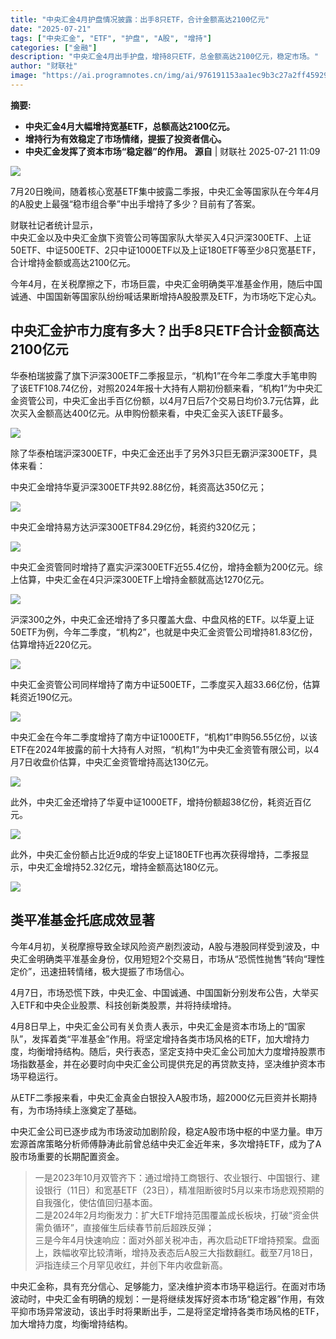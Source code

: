 ```yaml
---
title: "中央汇金4月护盘情况披露：出手8只ETF，合计金额高达2100亿元"
date: "2025-07-21"
tags: ["中央汇金", "ETF", "护盘", "A股", "增持"]
categories: ["金融"]
description: "中央汇金4月出手护盘，增持8只ETF，总金额高达2100亿元，稳定市场。"
author: "财联社"
image: "https://ai.programnotes.cn/img/ai/976191153aa1ec9b3c27a2ff45929cf2.jpeg"
---
```


**摘要:**
- **中央汇金4月大幅增持宽基ETF，总额高达2100亿元。**
- **增持行为有效稳定了市场情绪，提振了投资者信心。**
- **中央汇金发挥了资本市场“稳定器”的作用。**
**源自** | 财联社   2025-07-21 11:09  
  
![](https://ai.programnotes.cn/img/ai/09ea9a84cf9616de98e5e95cdbbe1d2c.gif)  
  
7月20日晚间，随着核心宽基ETF集中披露二季报，中央汇金等国家队在今年4月的A股史上最强“稳市组合拳”中出手增持了多少？目前有了答案。  
  
财联社记者统计显示，  
中央汇金以及中央汇金旗下资管公司等国家队大举买入4只沪深300ETF、上证50ETF、中证500ETF、2只中证1000ETF以及上证180ETF等至少8只宽基ETF，合计增持金额或高达2100亿元。  
  
今年4月，在关税摩擦之下，市场巨震，中央汇金明确类平准基金作用，随后中国诚通、中国国新等国家队纷纷喊话果断增持A股股票及ETF，为市场吃下定心丸。  
  
## 中央汇金护市力度有多大？出手8只ETF合计金额高达2100亿元  
  
  
华泰柏瑞披露了旗下沪深300ETF二季报显示，“机构1”在今年二季度大手笔申购了该ETF108.74亿份，对照2024年报十大持有人期初份额来看，“机构1”为中央汇金资管公司，中央汇金出手百亿份额，以4月7日后7个交易日均价3.7元估算，此次买入金额高达400亿元。从申购份额来看，中央汇金买入该ETF最多。  
  
![](https://ai.programnotes.cn/img/ai/976191153aa1ec9b3c27a2ff45929cf2.jpeg)  
  
除了华泰柏瑞沪深300ETF，中央汇金还出手了另外3只巨无霸沪深300ETF，具体来看：  
  
中央汇金增持华夏沪深300ETF共92.88亿份，耗资高达350亿元；  
  
![](https://ai.programnotes.cn/img/ai/c8df35ee247d00d76bbf8bb732043509.jpeg)  
  
中央汇金增持易方达沪深300ETF84.29亿份，耗资约320亿元；  
  
![](https://ai.programnotes.cn/img/ai/7c1d88bdf3d332d92569a76b87056f16.jpeg)  
  
中央汇金资管同时增持了嘉实沪深300ETF近55.4亿份，增持金额为200亿元。综上估算，中央汇金在4只沪深300ETF上增持金额就高达1270亿元。  
  
![](https://ai.programnotes.cn/img/ai/0e1c74239232cefe9ffad7520fe54c87.jpeg)  
  
沪深300之外，中央汇金还增持了多只覆盖大盘、中盘风格的ETF。以华夏上证50ETF为例，今年二季度，“机构2”，也就是中央汇金资管公司增持81.83亿份，估算增持近220亿元。  
  
![](https://ai.programnotes.cn/img/ai/d60dc28565dd578941de98152f44e234.jpeg)  
  
中央汇金资管公司同样增持了南方中证500ETF，二季度买入超33.66亿份，估算耗资近190亿元。  
  
![](https://ai.programnotes.cn/img/ai/0bc6daf719b8cb7427a8e85d1dae6dab.jpeg)  
  
中央汇金在今年二季度增持了南方中证1000ETF，“机构1”申购56.55亿份，以该ETF在2024年披露的前十大持有人对照，“机构1”为中央汇金资管有限公司，以4月7日收盘价估算，中央汇金资管增持高达130亿元。  
  
![](https://ai.programnotes.cn/img/ai/1a75d765b0a2ee042a40cac38da2caf3.jpeg)  
  
此外，中央汇金还增持了华夏中证1000ETF，增持份额超38亿份，耗资近百亿元。  
  
![](https://ai.programnotes.cn/img/ai/d049ba15a36456151caa52e652abc0c2.jpeg)  
  
此外，中央汇金份额占比近9成的华安上证180ETF也再次获得增持，二季报显示，中央汇金增持52.32亿元，增持金额高达180亿元。  
  
![](https://ai.programnotes.cn/img/ai/44ebd863887c5d018360dbad8d4ea9d4.jpeg)  
  
## 类平准基金托底成效显著  
  
  
今年4月初，关税摩擦导致全球风险资产剧烈波动，A股与港股同样受到波及，中央汇金明确类平准基金身份，仅用短短2个交易日，市场从“恐慌性抛售”转向“理性定价”，迅速扭转情绪，极大提振了市场信心。  
  
4月7日，市场恐慌下跌，中央汇金、中国诚通、中国国新分别发布公告，大举买入ETF和中央企业股票、科技创新类股票，并将持续增持。  
  
4月8日早上，中央汇金公司有关负责人表示，中央汇金是资本市场上的“国家队”，发挥着类“平准基金”作用。将坚定增持各类市场风格的ETF，加大增持力度，均衡增持结构。随后，央行表态，坚定支持中央汇金公司加大力度增持股票市场指数基金，并在必要时向中央汇金公司提供充足的再贷款支持，坚决维护资本市场平稳运行。  
  
从ETF二季报来看，中央汇金真金白银投入A股市场，超2000亿元巨资并长期持有，为市场持续上涨奠定了基础。  
  
中央汇金公司已逐步成为市场波动加剧阶段，稳定A股市场中枢的中坚力量。申万宏源首席策略分析师傅静涛此前曾总结中央汇金近年来，多次增持ETF，成为了A股市场重要的长期配置资金。  
> 一是2023年10月双管齐下：通过增持工商银行、农业银行、中国银行、建设银行（11日）和宽基ETF（23日），精准阻断彼时5月以来市场悲观预期的自我强化，使估值回归基本面。  
> 二是2024年2月均衡发力：扩大ETF增持范围覆盖成长板块，打破“资金供需负循环”，直接催生后续春节前后超跌反弹；  
> 三是今年4月快速响应：面对外部关税冲击，再次启动ETF增持预案。盘面上，跌幅收窄比较清晰，增持及表态后A股三大指数翻红。截至7月18日，沪指连续三个月罕见收红，并创下年内收盘新高。  
  
  
中央汇金称，具有充分信心、足够能力，坚决维护资本市场平稳运行。在面对市场波动时，中央汇金有明确的规划：一是将继续发挥好资本市场“稳定器”作用，有效平抑市场异常波动，该出手时将果断出手，二是将坚定增持各类市场风格的ETF，加大增持力度，均衡增持结构。  
